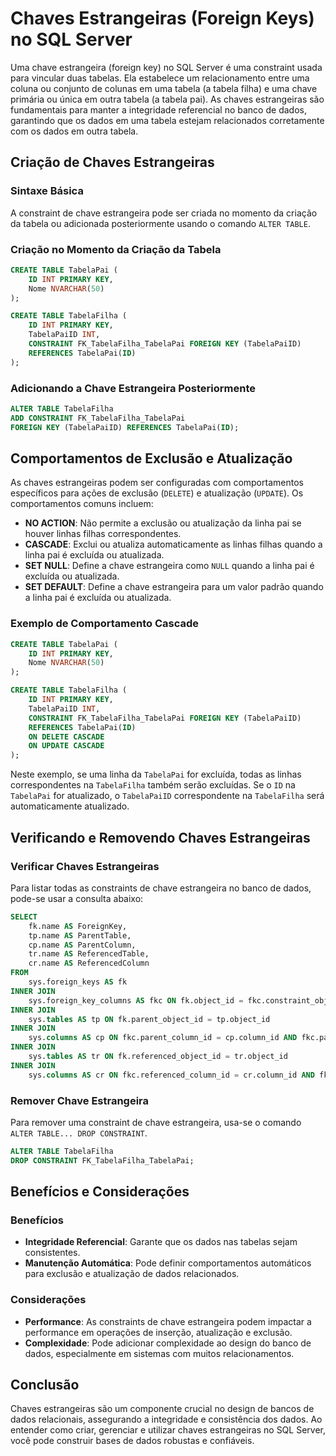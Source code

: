 # Chaves Estrangeiras (Foreign Keys) no SQL Server

Uma chave estrangeira (foreign key) no SQL Server é uma constraint usada para vincular duas tabelas. Ela estabelece um relacionamento entre uma coluna ou conjunto de colunas em uma tabela (a tabela filha) e uma chave primária ou única em outra tabela (a tabela pai). As chaves estrangeiras são fundamentais para manter a integridade referencial no banco de dados, garantindo que os dados em uma tabela estejam relacionados corretamente com os dados em outra tabela.

## Criação de Chaves Estrangeiras

### Sintaxe Básica

A constraint de chave estrangeira pode ser criada no momento da criação da tabela ou adicionada posteriormente usando o comando `ALTER TABLE`.

### Criação no Momento da Criação da Tabela

```sql
CREATE TABLE TabelaPai (
    ID INT PRIMARY KEY,
    Nome NVARCHAR(50)
);

CREATE TABLE TabelaFilha (
    ID INT PRIMARY KEY,
    TabelaPaiID INT,
    CONSTRAINT FK_TabelaFilha_TabelaPai FOREIGN KEY (TabelaPaiID)
    REFERENCES TabelaPai(ID)
);
```

### Adicionando a Chave Estrangeira Posteriormente

```sql
ALTER TABLE TabelaFilha
ADD CONSTRAINT FK_TabelaFilha_TabelaPai
FOREIGN KEY (TabelaPaiID) REFERENCES TabelaPai(ID);
```

## Comportamentos de Exclusão e Atualização

As chaves estrangeiras podem ser configuradas com comportamentos específicos para ações de exclusão (`DELETE`) e atualização (`UPDATE`). Os comportamentos comuns incluem:

- **NO ACTION**: Não permite a exclusão ou atualização da linha pai se houver linhas filhas correspondentes.
- **CASCADE**: Exclui ou atualiza automaticamente as linhas filhas quando a linha pai é excluída ou atualizada.
- **SET NULL**: Define a chave estrangeira como `NULL` quando a linha pai é excluída ou atualizada.
- **SET DEFAULT**: Define a chave estrangeira para um valor padrão quando a linha pai é excluída ou atualizada.

### Exemplo de Comportamento Cascade

```sql
CREATE TABLE TabelaPai (
    ID INT PRIMARY KEY,
    Nome NVARCHAR(50)
);

CREATE TABLE TabelaFilha (
    ID INT PRIMARY KEY,
    TabelaPaiID INT,
    CONSTRAINT FK_TabelaFilha_TabelaPai FOREIGN KEY (TabelaPaiID)
    REFERENCES TabelaPai(ID)
    ON DELETE CASCADE
    ON UPDATE CASCADE
);
```

Neste exemplo, se uma linha da `TabelaPai` for excluída, todas as linhas correspondentes na `TabelaFilha` também serão excluídas. Se o `ID` na `TabelaPai` for atualizado, o `TabelaPaiID` correspondente na `TabelaFilha` será automaticamente atualizado.

## Verificando e Removendo Chaves Estrangeiras

### Verificar Chaves Estrangeiras

Para listar todas as constraints de chave estrangeira no banco de dados, pode-se usar a consulta abaixo:

```sql
SELECT 
    fk.name AS ForeignKey,
    tp.name AS ParentTable,
    cp.name AS ParentColumn,
    tr.name AS ReferencedTable,
    cr.name AS ReferencedColumn
FROM 
    sys.foreign_keys AS fk
INNER JOIN 
    sys.foreign_key_columns AS fkc ON fk.object_id = fkc.constraint_object_id
INNER JOIN 
    sys.tables AS tp ON fk.parent_object_id = tp.object_id
INNER JOIN 
    sys.columns AS cp ON fkc.parent_column_id = cp.column_id AND fkc.parent_object_id = cp.object_id
INNER JOIN 
    sys.tables AS tr ON fk.referenced_object_id = tr.object_id
INNER JOIN 
    sys.columns AS cr ON fkc.referenced_column_id = cr.column_id AND fkc.referenced_object_id = cr.object_id;
```

### Remover Chave Estrangeira

Para remover uma constraint de chave estrangeira, usa-se o comando `ALTER TABLE... DROP CONSTRAINT`.

```sql
ALTER TABLE TabelaFilha
DROP CONSTRAINT FK_TabelaFilha_TabelaPai;
```

## Benefícios e Considerações

### Benefícios

- **Integridade Referencial**: Garante que os dados nas tabelas sejam consistentes.
- **Manutenção Automática**: Pode definir comportamentos automáticos para exclusão e atualização de dados relacionados.

### Considerações

- **Performance**: As constraints de chave estrangeira podem impactar a performance em operações de inserção, atualização e exclusão.
- **Complexidade**: Pode adicionar complexidade ao design do banco de dados, especialmente em sistemas com muitos relacionamentos.

## Conclusão

Chaves estrangeiras são um componente crucial no design de bancos de dados relacionais, assegurando a integridade e consistência dos dados. Ao entender como criar, gerenciar e utilizar chaves estrangeiras no SQL Server, você pode construir bases de dados robustas e confiáveis.